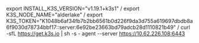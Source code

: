 export INSTALL_K3S_VERSION="v1.19.1+k3s1" /
export K3S_NODE_NAME="alderlake" /
export K3S_TOKEN="K1048b6af34fb7b2bb6561b0d226f9da3d755a619697dbdb8a6f9030d78734bbf17::server:6e92be23663bd79adcb28d1110821b49" /
curl -sfL https://get.k3s.io | sh -s - agent --server https://10.62.226.108:6443
